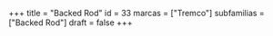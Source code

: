 +++
title = "Backed Rod"
id = 33
marcas = ["Tremco"]
subfamilias = ["Backed Rod"]
draft = false
+++

<!--more-->